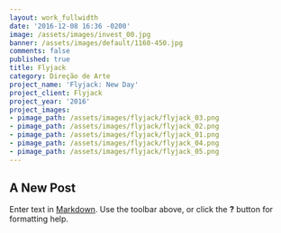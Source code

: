 ```yaml
---
layout: work_fullwidth
date: '2016-12-08 16:36 -0200'
image: /assets/images/invest_00.jpg
banner: /assets/images/default/1160-450.jpg
comments: false
published: true
title: Flyjack
category: Direção de Arte
project_name: 'Flyjack: New Day'
project_client: Flyjack
project_year: '2016'
project_images:
- pimage_path: /assets/images/flyjack/flyjack_03.png
- pimage_path: /assets/images/flyjack/flyjack_02.png
- pimage_path: /assets/images/flyjack/flyjack_01.png
- pimage_path: /assets/images/flyjack/flyjack_04.png
- pimage_path: /assets/images/flyjack/flyjack_05.png
---
```

## A New Post

Enter text in [Markdown](http://daringfireball.net/projects/markdown/). Use the toolbar above, or click the **?** button for formatting help.
